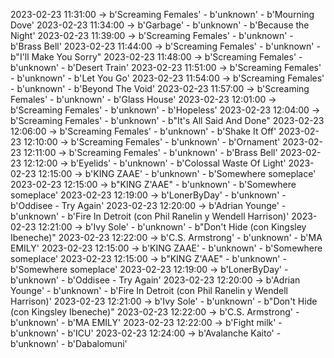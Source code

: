 2023-02-23 11:31:00 -> b'Screaming Females' - b'unknown' - b'Mourning Dove'
2023-02-23 11:34:00 -> b'Garbage' - b'unknown' - b'Because the Night'
2023-02-23 11:39:00 -> b'Screaming Females' - b'unknown' - b'Brass Bell'
2023-02-23 11:44:00 -> b'Screaming Females' - b'unknown' - b"I'll Make You Sorry"
2023-02-23 11:48:00 -> b'Screaming Females' - b'unknown' - b'Desert Train'
2023-02-23 11:51:00 -> b'Screaming Females' - b'unknown' - b'Let You Go'
2023-02-23 11:54:00 -> b'Screaming Females' - b'unknown' - b'Beyond The Void'
2023-02-23 11:57:00 -> b'Screaming Females' - b'unknown' - b'Glass House'
2023-02-23 12:01:00 -> b'Screaming Females' - b'unknown' - b'Hopeless'
2023-02-23 12:04:00 -> b'Screaming Females' - b'unknown' - b"It's All Said And Done"
2023-02-23 12:06:00 -> b'Screaming Females' - b'unknown' - b'Shake It Off'
2023-02-23 12:10:00 -> b'Screaming Females' - b'unknown' - b'Ornament'
2023-02-23 12:11:00 -> b'Screaming Females' - b'unknown' - b'Brass Bell'
2023-02-23 12:12:00 -> b'Eyelids' - b'unknown' - b'Colossal Waste Of Light'
2023-02-23 12:15:00 -> b'KING ZAAE' - b'unknown' - b'Somewhere someplace'
2023-02-23 12:15:00 -> b"KING Z'AAE" - b'unknown' - b'Somewhere someplace'
2023-02-23 12:19:00 -> b'LonerByDay' - b'unknown' - b'Oddisee - Try Again'
2023-02-23 12:20:00 -> b'Adrian Younge' - b'unknown' - b'Fire In Detroit (con Phil Ranelin y Wendell Harrison)'
2023-02-23 12:21:00 -> b'Ivy Sole' - b'unknown' - b"Don't Hide (con Kingsley Ibeneche)"
2023-02-23 12:22:00 -> b'C.S. Armstrong' - b'unknown' - b'MA EMILY'
2023-02-23 12:15:00 -> b'KING ZAAE' - b'unknown' - b'Somewhere someplace'
2023-02-23 12:15:00 -> b"KING Z'AAE" - b'unknown' - b'Somewhere someplace'
2023-02-23 12:19:00 -> b'LonerByDay' - b'unknown' - b'Oddisee - Try Again'
2023-02-23 12:20:00 -> b'Adrian Younge' - b'unknown' - b'Fire In Detroit (con Phil Ranelin y Wendell Harrison)'
2023-02-23 12:21:00 -> b'Ivy Sole' - b'unknown' - b"Don't Hide (con Kingsley Ibeneche)"
2023-02-23 12:22:00 -> b'C.S. Armstrong' - b'unknown' - b'MA EMILY'
2023-02-23 12:22:00 -> b'Fight milk' - b'unknown' - b'ICU'
2023-02-23 12:24:00 -> b'Avalanche Kaito' - b'unknown' - b'Dabalomuni'
